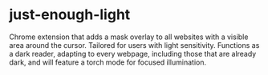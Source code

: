 # just-enough-light
Chrome extension that adds a mask overlay to all websites with a visible area around the cursor. Tailored for users with light sensitivity. Functions as a dark reader, adapting to every webpage, including those that are already dark, and will feature a torch mode for focused illumination.
